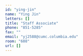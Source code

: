 ```yaml
---
id: "ying-jin"
name: "Ying Jin"
letters: []
title: "Staff Associate"
phone: "851-5285"
fax: ""
email: "yj2588@cumc.columbia.edu"
room: "608"
url: []
---
```

